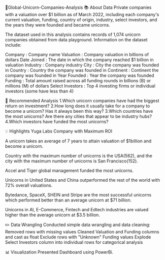 🦄Global-Unicorn-Companies-Analysis
📚 About Data
Private companies with a valuation over $1 billion as of March 2022, including each company's current valuation, funding, country of origin, industry, select investors, and the years they were founded and became unicorns.

The dataset used in this analysis contains records of 1,074 unicorn companies obtained from data playground.
Information on the dataset include:

Company : Company name
Valuation : Company valuation in billions of dollars
Date Joined : The date in which the company reached $1 billion in valuation
Industry : Company industry
City : City the company was founded in
Country : Country the company was founded in
Continent : Continent the company was founded in
Year Founded : Year the company was founded
Funding : Total amount raised across all funding rounds in billions (B) or millions (M) of dollars
Select Investors : Top 4 investing firms or individual investors (some have less than 4)

📝 Recommended Analysis
1.Which unicorn companies have had the biggest return on investment?
2.How long does it usually take for a company to become a unicorn? Has it always been this way?
3.Which countries have the most unicorns? Are there any cities that appear to be industry hubs?
4.Which investors have funded the most unicorns?

💡 Highlights
Yuga Labs Company with Maximum ROI

A unicorn takes an average of 7 years to attain valuation of $1billion and become a unicorn.

Country with the maximum number of unicorns is the USA(562), and the city with the maximum number of unicorns is San Francisco(152).

Accel and Tiger global management funded the most unicorns.

Unicorns in United States and China outperformed the rest of the world with 72% overall valuations.

Bytedance, SpaceX, SHEIN and Stripe are the most successful unicorns which performed better than an average unicorn at $71 billion.

Unicorns in AI, E-Commerce, Fintech and Edtech industries are valued higher than the average unicorn at $3.5 billion.

✏️ Data Wrangling
Conducted simple data wrangling and data cleaning:
Removed rows with missing values
Cleaned Valuation and Funding columns and cast as float
Exclude rows with "Unknown" Funding values
Explode Select Investors column into individual rows for categorical analysis

📊 Visualization
Presented Dashboard using PowerBi.
